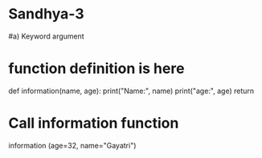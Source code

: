# Sandhya-3
#a) Keyword argument 
# function definition is here
def information(name, age):
   print("Name:", name)
   print("age:", age)
   return
   
# Call information function
information (age=32, name="Gayatri")
